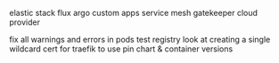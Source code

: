 elastic stack
flux
argo
custom apps
service mesh
gatekeeper
cloud provider

fix all warnings and errors in pods
test registry
look at creating a single wildcard cert for traefik to use
pin chart & container versions
